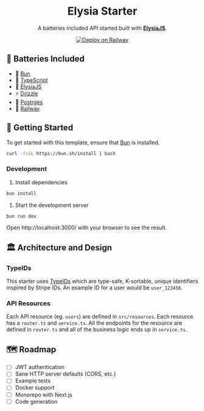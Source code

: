 <div align="center">
  <h1>Elysia Starter</h1>
  <p>A batteries included API started built with <a href="https://elysiajs.com/" target="_blank"><b>ElysiaJS</b></a>.</p>
  <a href="https://railway.app/template/2TqJzK?referralCode=dlaCKJ" rel="nofollow"><img src="https://railway.app/button.svg" alt="Deploy on Railway" data-canonical-src="https://railway.app/button.svg" style="max-width: 100%;"></a>
</div>

## 🔋 Batteries Included

- 🥟 [Bun](https://bun.sh/)
- 👮 [TypeScript](https://www.typescriptlang.org/)
- 🦊 [ElysiaJS](https://elysiajs.com/)
- ⚡ [Drizzle](https://orm.drizzle.team/)
- 🐘 [Postrges](https://www.postgresql.org/)
- 🚄 [Railway](https://railway.app/)

## 🚀 Getting Started

To get started with this template, ensure that [Bun](https://bun.sh/) is installed.

```bash
curl -fsSL https://bun.sh/install | bash
```

### Development

1. Install dependencies

```bash
bun install
```

1. Start the development server

```bash
bun run dev
```

Open http://localhost:3000/ with your browser to see the result.

## 🏛️ Architecture and Design

### TypeIDs

This starter uses [TypeIDs](https://github.com/jetpack-io/typeid-js) which are type-safe, K-sortable, unique identifiers inspired by Stripe IDs. An example ID for a user would be `user_123456`.

### API Resources

Each API resource (eg. `users`) are defined in `src/resources`. Each resource has a `router.ts` and `service.ts`. All the endpoints for the resource are defined in `router.ts` and all of the business logic ends up in `service.ts`.

## 🗺️ Roadmap

- [ ] JWT authentication
- [ ] Sane HTTP server defaults (CORS, etc.)
- [ ] Example tests
- [ ] Docker support
- [ ] Monorepo with Next.js
- [ ] Code generation
